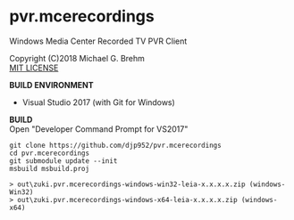 # __pvr.mcerecordings__  
   
Windows Media Center Recorded TV PVR Client
   
Copyright (C)2018 Michael G. Brehm    
[MIT LICENSE](https://opensource.org/licenses/MIT)   
   
**BUILD ENVIRONMENT**  
* Visual Studio 2017 (with Git for Windows)   
   
**BUILD**   
Open "Developer Command Prompt for VS2017"   
```
git clone https://github.com/djp952/pvr.mcerecordings
cd pvr.mcerecordings
git submodule update --init
msbuild msbuild.proj

> out\zuki.pvr.mcerecordings-windows-win32-leia-x.x.x.x.zip (windows-Win32)
> out\zuki.pvr.mcerecordings-windows-x64-leia-x.x.x.x.zip (windows-x64)
```
